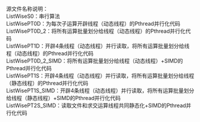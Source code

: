 源文件名称说明：<br>
ListWiseS0：串行算法<br>
ListWisePT0D：为每次子运算开辟线程（动态线程）的Pthread并行化代码<br>
ListWisePT0D_2：将所有运算批量划分给线程（动态线程）的Pthread并行化代码<br>
ListWisePT1D：开辟4条线程（动态线程）并行读取，将所有运算批量划分给线程（动态线程）的Pthread并行化代码<br>
ListWisePT0D_2_SIMD：将所有运算批量划分给线程（动态线程）+SIMD的Pthread并行化代码<br>
ListWisePT1S：开辟4条线程（动态线程）并行读取，将所有运算批量划分给线程（静态线程）的Pthread并行化代码<br>
ListWisePT1S_SIMD：开辟4条线程（动态线程）并行读取，将所有运算批量划分给线程（静态线程）+SIMD的Pthread并行化代码<br>
ListWisePT2S_SIMD：读取文件和求交运算线程共同静态化+SIMD的Pthread并行化代码<br>
